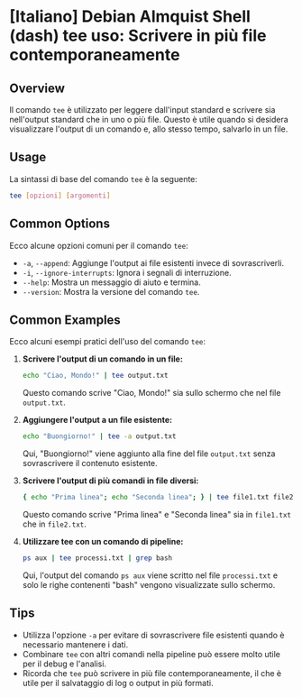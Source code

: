 # [Italiano] Debian Almquist Shell (dash) tee uso: Scrivere in più file contemporaneamente

## Overview
Il comando `tee` è utilizzato per leggere dall'input standard e scrivere sia nell'output standard che in uno o più file. Questo è utile quando si desidera visualizzare l'output di un comando e, allo stesso tempo, salvarlo in un file.

## Usage
La sintassi di base del comando `tee` è la seguente:

```bash
tee [opzioni] [argomenti]
```

## Common Options
Ecco alcune opzioni comuni per il comando `tee`:

- `-a`, `--append`: Aggiunge l'output ai file esistenti invece di sovrascriverli.
- `-i`, `--ignore-interrupts`: Ignora i segnali di interruzione.
- `--help`: Mostra un messaggio di aiuto e termina.
- `--version`: Mostra la versione del comando `tee`.

## Common Examples
Ecco alcuni esempi pratici dell'uso del comando `tee`:

1. **Scrivere l'output di un comando in un file:**

   ```bash
   echo "Ciao, Mondo!" | tee output.txt
   ```

   Questo comando scrive "Ciao, Mondo!" sia sullo schermo che nel file `output.txt`.

2. **Aggiungere l'output a un file esistente:**

   ```bash
   echo "Buongiorno!" | tee -a output.txt
   ```

   Qui, "Buongiorno!" viene aggiunto alla fine del file `output.txt` senza sovrascrivere il contenuto esistente.

3. **Scrivere l'output di più comandi in file diversi:**

   ```bash
   { echo "Prima linea"; echo "Seconda linea"; } | tee file1.txt file2.txt
   ```

   Questo comando scrive "Prima linea" e "Seconda linea" sia in `file1.txt` che in `file2.txt`.

4. **Utilizzare tee con un comando di pipeline:**

   ```bash
   ps aux | tee processi.txt | grep bash
   ```

   Qui, l'output del comando `ps aux` viene scritto nel file `processi.txt` e solo le righe contenenti "bash" vengono visualizzate sullo schermo.

## Tips
- Utilizza l'opzione `-a` per evitare di sovrascrivere file esistenti quando è necessario mantenere i dati.
- Combinare `tee` con altri comandi nella pipeline può essere molto utile per il debug e l'analisi.
- Ricorda che `tee` può scrivere in più file contemporaneamente, il che è utile per il salvataggio di log o output in più formati.